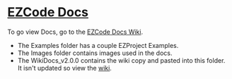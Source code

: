 # [EZCode Docs](Home.md)

To go view Docs, go to the [EZCode Docs Wiki](https://github.com/JBrosDevelopment/EZCode/wiki/EZCode-Docs).

- The Examples folder has a couple EZProject Examples.
- The Images folder contains images used in the docs.
- The WikiDocs_v2.0.0 contains the wiki copy and pasted into this folder. It isn't updated so view the [wiki](https://github.com/JBrosDevelopment/EZCode/wiki/EZCode-Docs).
